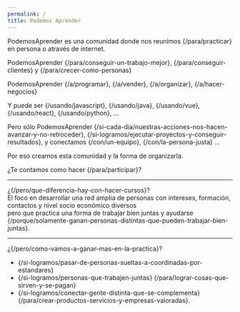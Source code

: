 ```yaml
---
permalink: /
title: Podemos Aprender
---
```


PodemosAprender es una comunidad donde nos reunimos {/para/practicar} en persona o através de internet.

PodemosAprender {/para/conseguir-un-trabajo-mejor}, {/para/conseguir-clientes} y {/para/crecer-como-personas} 

PodemosAprender {/a/programar}, {/a/vender}, {/a/organizar}, {/a/hacer-negocios}     

Y puede ser 
{/usando/javascript}, {/usando/java}, {/usando/vue}, {/usando/react}, {/usando/python}, ...

Pero sólo PodemosAprender
{/si-cada-dia/nuestras-acciones-nos-hacen-avanzar-y-no-retroceder}, {/si-logramos/ejecutar-proyectos-y-conseguir-resultados}, y conectamos {/con/un-equipo}, {/con/la-persona-justa} ...

Por eso creamos esta comunidad y la forma de organizarla.

¿Te contamos como hacer {/para/participar}?

---

¿{/pero/que-diferencia-hay-con-hacer-cursos}?  
El foco en desarrollar una red amplia de personas 
con intereses, formación, contactos y nivel socio económico diversos  
pero que practica una forma de trabajar bien juntas y ayudarse  
{/porque/solamente-ganan-personas-distintas-que-pueden-trabajar-bien-juntas}.

---

¿{/pero/como-vamos-a-ganar-mas-en-la-practica}?  
* {/si-logramos/pasar-de-personas-sueltas-a-coordinadas-por-estandares}  
* {/si-logramos/personas-que-trabajen-juntas} {/para/lograr-cosas-que-sirven-y-se-pagan}   
* {/si-logramos/conectar-gente-distinta-que-se-complementa} {/para/crear-productos-servicios-y-empresas-valoradas}.




